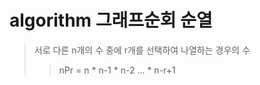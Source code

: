 # algorithm 그래프순회 순열

> 서로 다른 n개의 수 중에 r개를 선택하여 나열하는 경우의 수
>
> > nPr = n \* n-1 \* n-2 ... \* n-r+1
